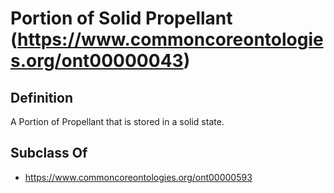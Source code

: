 # Portion of Solid Propellant (https://www.commoncoreontologies.org/ont00000043)

## Definition
A Portion of Propellant that is stored in a solid state.

## Subclass Of
- https://www.commoncoreontologies.org/ont00000593

